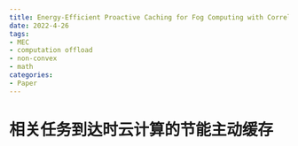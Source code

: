 ```yaml
---
title: Energy-Efficient Proactive Caching for Fog Computing with Correlated Task Arrivals
date: 2022-4-26
tags:
- MEC
- computation offload
- non-convex
- math
categories:
- Paper
---
```

# 相关任务到达时云计算的节能主动缓存
